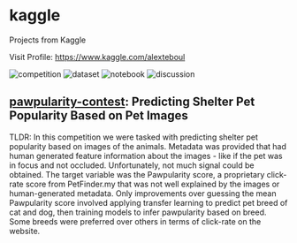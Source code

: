 # kaggle
Projects from Kaggle

Visit Profile: https://www.kaggle.com/alexteboul

![competition](https://road-to-kaggle-grandmaster.vercel.app/api/badges/alexteboul/competition/light)
![dataset](https://road-to-kaggle-grandmaster.vercel.app/api/badges/alexteboul/dataset/light)
![notebook](https://road-to-kaggle-grandmaster.vercel.app/api/badges/alexteboul/notebook/light)
![discussion](https://road-to-kaggle-grandmaster.vercel.app/api/badges/alexteboul/discussion/light)


## [pawpularity-contest](https://github.com/AlexTeboul/kaggle/tree/main/pawpularity-contest): Predicting Shelter Pet Popularity Based on Pet Images
TLDR: In this competition we were tasked with predicting shelter pet popularity based on images of the animals. 
Metadata was provided that had human generated feature information about the images - 
like if the pet was in focus and not occluded. Unfortunately, not much signal could be obtained. 
The target variable was the Pawpularity score, a proprietary click-rate score from PetFinder.my that was not well explained by the images or human-generated metadata.
Only improvements over guessing the mean Pawpularity score involved applying transfer learning to predict pet breed of cat and dog, then training models to infer pawpularity based on breed. 
Some breeds were preferred over others in terms of click-rate on the website. 
